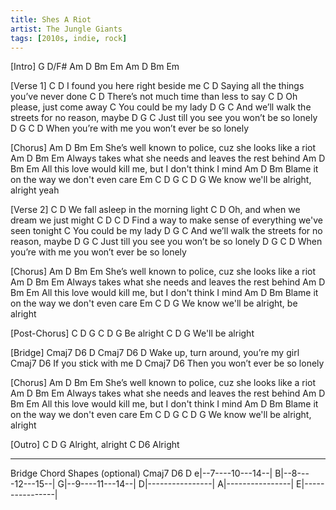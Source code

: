 ```yaml
---
title: Shes A Riot
artist: The Jungle Giants
tags: [2010s, indie, rock]
---
```


[Intro]
G D/F#
Am D Bm Em
Am D Bm Em
 
[Verse 1]
C                        D
I found you here right beside me
               C                       D
Saying all the things you’ve never done
C                           D
 There’s not much time than less to say
         C               D
Oh please, just come away
          C
You could be my lady
          D        G              C
And we’ll walk the streets for no reason, maybe
     D        G             C
Just till you see you won’t be so lonely
     D           G            C         D
When you’re with me you won’t ever be so lonely
 
[Chorus]
Am                  D           Bm               Em
She’s well known to police, cuz she looks like a riot
Am                D             Bm                Em
Always takes what she needs and leaves the rest behind
Am                  D            Bm             Em
All this love would kill me, but I don't think I mind
Am              D            Bm
Blame it on the way we don't even care
   Em              C        D     G     C  D G
We know we'll be alright, alright yeah
 
[Verse 2]
C                      D
 We fall asleep in the morning light
                C                  D
Oh, and when we dream we just might
C              D                             C       D
 Find a way to make sense of everything we've seen tonight
          C
You could be my lady
          D        G              C
And we’ll walk the streets for no reason, maybe
     D        G             C
Just till you see you won’t be so lonely
     D           G            C          D
When you’re with me you won’t ever be so lonely
 
[Chorus]
Am                  D           Bm               Em
She’s well known to police, cuz she looks like a riot
Am                D             Bm                Em
Always takes what she needs and leaves the rest behind
Am                  D            Bm             Em
All this love would kill me, but I don't think I mind
Am              D            Bm
Blame it on the way we don't even care
   Em              C            D   G
We know we'll be alright, be alright
 
[Post-Chorus]
    C      D G    C  D G
Be alright
      C    D    G
We'll be alright
 
[Bridge]
Cmaj7                D6  D       Cmaj7  D6 D
 Wake up, turn around, you’re my girl
Cmaj7              D6
 If you stick with me
     D         Cmaj7     D6
Then you won’t ever be so lonely
 
[Chorus]
Am                  D           Bm               Em
She’s well known to police, cuz she looks like a riot
Am                D             Bm                Em
Always takes what she needs and leaves the rest behind
Am                  D            Bm             Em
All this love would kill me, but I don't think I mind
Am              D            Bm
Blame it on the way we don't even care
   Em         C             D    G    C  D G
We know we'll be alright, alright
 
[Outro]
  C        D    G
Alright, alright
  C   D6
Alright
 
-----------------------------------
Bridge Chord Shapes (optional)
  Cmaj7  D6   D
e|--7----10---14--|
B|--8----12---15--|
G|--9----11---14--|
D|----------------|
A|----------------|
E|----------------|
